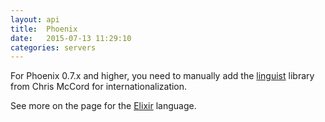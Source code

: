 ```yaml
---
layout: api
title:  Phoenix
date:   2015-07-13 11:29:10
categories: servers
---
```


For Phoenix 0.7.x and higher, you need to manually add the [linguist](https://github.com/chrismccord/linguist)
library from Chris McCord for internationalization.

See more on the page for the [Elixir](/programming/2015/07/13/elixir.html) language.
